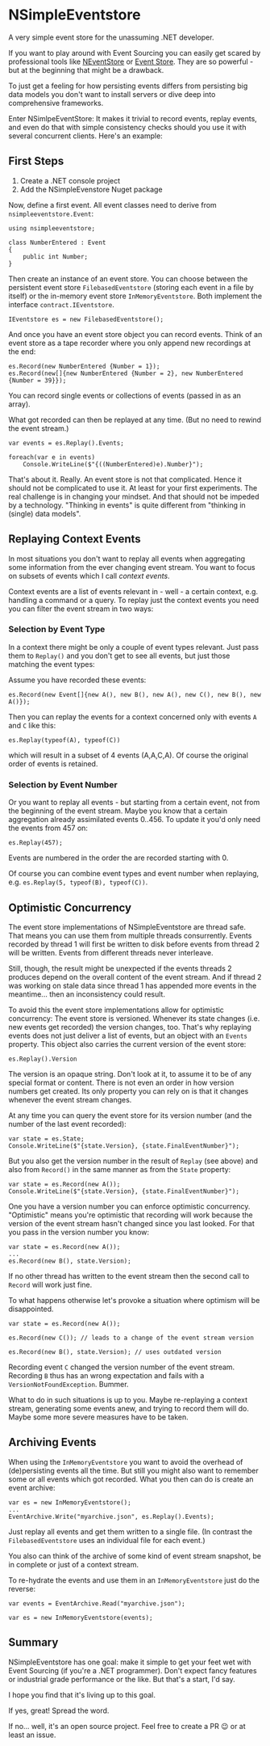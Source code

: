 # NSimpleEventstore
A very simple event store for the unassuming .NET developer.

If you want to play around with Event Sourcing you can easily get scared by professional tools like [NEventStore](http://neventstore.org/) or [Event Store](https://eventstore.org/). They are so powerful - but at the beginning that might be a drawback.

To just get a feeling for how persisting events differs from persisting big data models you don't want to install servers or dive deep into comprehensive frameworks.

Enter NSimlpeEventStore: It makes it trivial to record events, replay events, and even do that with simple consistency checks should you use it with several concurrent clients. Here's an example:

## First Steps

1. Create a .NET console project
2. Add the NSimpleEvenstore Nuget package

Now, define a first event. All event classes need to derive from `nsimpleeventstore.Event`:

```
using nsimpleeventstore;

class NumberEntered : Event
{
    public int Number;
}
```

Then create an instance of an event store. You can choose between the persistent event store `FilebasedEventstore` (storing each event in a file by itself) or the in-memory event store `InMemoryEventstore`. Both implement the interface `contract.IEventstore`.

```
IEventstore es = new FilebasedEventstore();
```

And once you have an event store object you can record events. Think of an event store as a tape recorder where you only append new recordings at the end:

```
es.Record(new NumberEntered {Number = 1});
es.Record(new[]{new NumberEntered {Number = 2}, new NumberEntered {Number = 39}});
```

You can record single events or collections of events (passed in as an array).

What got recorded can then be replayed at any time. (But no need to rewind the event stream.)

```
var events = es.Replay().Events;

foreach(var e in events)
    Console.WriteLine($"{((NumberEntered)e).Number}");
```

That's about it. Really. An event store is not that complicated. Hence it should not be complicated to use it. At least for your first experiments. The real challenge is in changing your mindset. And that should not be impeded by a technology. "Thinking in events" is quite different from "thinking in (single) data models".

## Replaying Context Events
In most situations you don't want to replay all events when aggregating some information from the ever changing event stream. You want to focus on subsets of events which I call *context events*.

Context events are a list of events relevant in - well - a certain context, e.g. handling a command or a query. To replay just the context events you need you can filter the event stream in two ways:

### Selection by Event Type
In a context there might be only a couple of event types relevant. Just pass them to `Replay()` and you don't get to see all events, but just those matching the event types:

Assume you have recorded these events:

```
es.Record(new Event[]{new A(), new B(), new A(), new C(), new B(), new A()});
```

Then you can replay the events for a context concerned only with events `A` and `C` like this:

```
es.Replay(typeof(A), typeof(C))
```

which will result in a subset of 4 events (A,A,C,A). Of course the original order of events is retained.

### Selection by Event Number
Or you want to replay all events - but starting from a certain event, not from the beginning of the event stream. Maybe you know that a certain aggregation already assimilated events 0..456. To update it you'd only need the events from 457 on:

```
es.Replay(457);
```

Events are numbered in the order the are recorded starting with 0.

Of course you can combine event types and event number when replaying, e.g. `es.Replay(5, typeof(B), typeof(C))`.

## Optimistic Concurrency
The event store implementations of NSimpleEventstore are thread safe. That means you can use them from multiple threads consurrently. Events recorded by thread 1 will first be written to disk before events from thread 2 will be written. Events from different threads never interleave.

Still, though, the result might be unexpected if the events threads 2 produces depend on the overall content of the event stream. And if thread 2 was working on stale data since thread 1 has appended more events in the meantime... then an inconsistency could result.

To avoid this the event store implementations allow for optimistic concurrency: The event store is versioned. Whenever its state changes (i.e. new events get recorded) the version changes, too. That's why replaying events does not just deliver a list of events, but an object with an `Events` property. This object also carries the current version of the event store:

```
es.Replay().Version
```

The version is an opaque string. Don't look at it, to assume it to be of any special format or content. There is not even an order in how version numbers get created. Its only property you can rely on is that it changes whenever the event stream changes.

At any time you can query the event store for its version number (and the number of the last event recorded):

```
var state = es.State;
Console.WriteLine($"{state.Version}, {state.FinalEventNumber}");
```

But you also get the version number in the result of `Replay` (see above) and also from `Record()` in the same manner as from the `State` property:

```
var state = es.Record(new A());
Console.WriteLine($"{state.Version}, {state.FinalEventNumber}");
```

One you have a version number you can enforce optimistic concurrency. "Optimistic" means you're optimistic that recording will work because the version of the event stream hasn't changed since you last looked. For that you pass in the version number you know:

```
var state = es.Record(new A());
...
es.Record(new B(), state.Version);
```

If no other thread has written to the event stream then the second call to `Record` will work just fine.

To what happens otherwise let's provoke a situation where optimism will be disappointed.

```
var state = es.Record(new A());

es.Record(new C()); // leads to a change of the event stream version

es.Record(new B(), state.Version); // uses outdated version
```

Recording event `C` changed the version number of the event stream. Recording `B` thus has an wrong expectation and fails with a `VersionNotFoundException`. Bummer.

What to do in such situations is up to you. Maybe re-replaying a context stream, generating some events anew, and trying to record them will do. Maybe some more severe measures have to be taken.

## Archiving Events
When using the `InMemoryEventstore` you want to avoid the overhead of (de)persisting events all the time. But still you might also want to remember some or all events which got recorded. What you then can do is create an event archive:

```
var es = new InMemoryEventstore();
...
EventArchive.Write("myarchive.json", es.Replay().Events);
```

Just replay all events and get them written to a single file. (In contrast the `FilebasedEventstore` uses an individual file for each event.)

You also can think of the archive of some kind of event stream snapshot, be in complete or just of a context stream.

To re-hydrate the events and use them in an `InMemoryEventstore` just do the reverse:

```
var events = EventArchive.Read("myarchive.json");

var es = new InMemoryEventstore(events);
```

## Summary
NSimpleEventstore has one goal: make it simple to get your feet wet with Event Sourcing (if you're a .NET programmer). Don't expect fancy features or industrial grade performance or the like. But that's a start, I'd say.

I hope you find that it's living up to this goal. 

If yes, great! Spread the word.

If no... well, it's an open source project. Feel free to create a PR 😉 or at least an issue.
